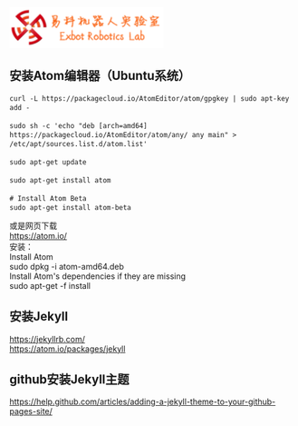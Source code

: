 

![欢迎](pic/exbot_logo.png "欢迎！")  
## 安装Atom编辑器（Ubuntu系统）
~~~
curl -L https://packagecloud.io/AtomEditor/atom/gpgkey | sudo apt-key add -

sudo sh -c 'echo "deb [arch=amd64] https://packagecloud.io/AtomEditor/atom/any/ any main" > /etc/apt/sources.list.d/atom.list'  

sudo apt-get update

sudo apt-get install atom  

# Install Atom Beta  
sudo apt-get install atom-beta
~~~

或是网页下载  
https://atom.io/  
安装：  
Install Atom    
sudo dpkg -i atom-amd64.deb  
Install Atom's dependencies if they are missing    
sudo apt-get -f install   


## 安装Jekyll
https://jekyllrb.com/  
https://atom.io/packages/jekyll

## github安装Jekyll主题

https://help.github.com/articles/adding-a-jekyll-theme-to-your-github-pages-site/
